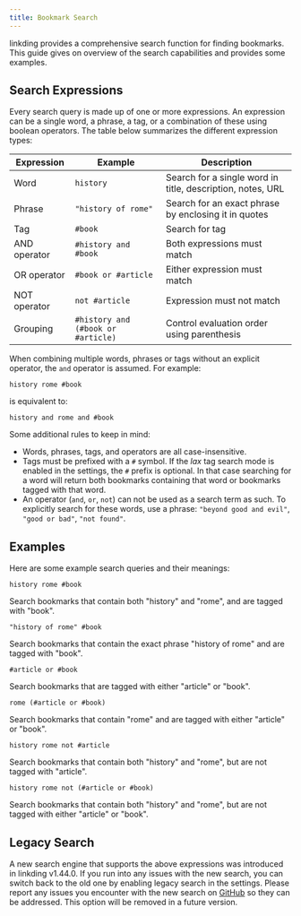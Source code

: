 ```yaml
---
title: Bookmark Search
---
```


linkding provides a comprehensive search function for finding bookmarks. This guide gives on overview of the search capabilities and provides some examples.

## Search Expressions

Every search query is made up of one or more expressions. An expression can be a single word, a phrase, a tag, or a combination of these using boolean operators. The table below summarizes the different expression types:

| Expression   | Example                            | Description                                                |
|--------------|------------------------------------|------------------------------------------------------------|
| Word         | `history`                          | Search for a single word in title, description, notes, URL |
| Phrase       | `"history of rome"`                | Search for an exact phrase by enclosing it in quotes       |
| Tag          | `#book`                            | Search for tag                                             |
| AND operator | `#history and #book`               | Both expressions must match                                |
| OR operator  | `#book or #article`                | Either expression must match                               |
| NOT operator | `not #article`                     | Expression must not match                                  |
| Grouping     | `#history and (#book or #article)` | Control evaluation order using parenthesis                 |

When combining multiple words, phrases or tags without an explicit operator, the `and` operator is assumed. For example:
```
history rome #book
```
is equivalent to:
```
history and rome and #book
```

Some additional rules to keep in mind:
- Words, phrases, tags, and operators are all case-insensitive.
- Tags must be prefixed with a `#` symbol. If the *lax* tag search mode is enabled in the settings, the `#` prefix is optional. In that case searching for a word will return both bookmarks containing that word or bookmarks tagged with that word.
- An operator (`and`, `or`, `not`) can not be used as a search term as such. To explicitly search for these words, use a phrase: `"beyond good and evil"`, `"good or bad"`, `"not found"`.

## Examples

Here are some example search queries and their meanings:

```
history rome #book
```
Search bookmarks that contain both "history" and "rome", and are tagged with "book".

```
"history of rome" #book
```
Search bookmarks that contain the exact phrase "history of rome" and are tagged with "book".

```
#article or #book
```
Search bookmarks that are tagged with either "article" or "book".

```
rome (#article or #book)
```
Search bookmarks that contain "rome" and are tagged with either "article" or "book".

```
history rome not #article
```
Search bookmarks that contain both "history" and "rome", but are not tagged with "article".

```
history rome not (#article or #book)
```
Search bookmarks that contain both "history" and "rome", but are not tagged with either "article" or "book".

## Legacy Search

A new search engine that supports the above expressions was introduced in linkding v1.44.0.
If you run into any issues with the new search, you can switch back to the old one by enabling legacy search in the settings.
Please report any issues you encounter with the new search on [GitHub](https://github.com/sissbruecker/linkding/issues) so they can be addressed.
This option will be removed in a future version.
